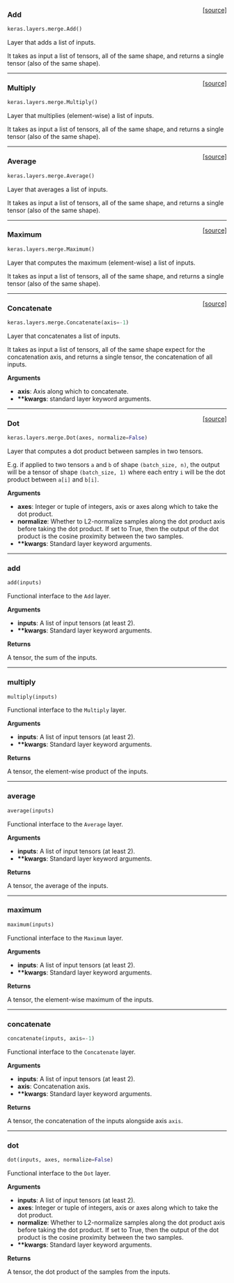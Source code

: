 <span style="float:right;">[[source]](https://github.com/fchollet/keras/blob/master/keras/layers/merge.py#L184)</span>
### Add

```python
keras.layers.merge.Add()
```

Layer that adds a list of inputs.

It takes as input a list of tensors,
all of the same shape, and returns
a single tensor (also of the same shape).

----

<span style="float:right;">[[source]](https://github.com/fchollet/keras/blob/master/keras/layers/merge.py#L199)</span>
### Multiply

```python
keras.layers.merge.Multiply()
```

Layer that multiplies (element-wise) a list of inputs.

It takes as input a list of tensors,
all of the same shape, and returns
a single tensor (also of the same shape).

----

<span style="float:right;">[[source]](https://github.com/fchollet/keras/blob/master/keras/layers/merge.py#L214)</span>
### Average

```python
keras.layers.merge.Average()
```

Layer that averages a list of inputs.

It takes as input a list of tensors,
all of the same shape, and returns
a single tensor (also of the same shape).

----

<span style="float:right;">[[source]](https://github.com/fchollet/keras/blob/master/keras/layers/merge.py#L229)</span>
### Maximum

```python
keras.layers.merge.Maximum()
```

Layer that computes the maximum (element-wise) a list of inputs.

It takes as input a list of tensors,
all of the same shape, and returns
a single tensor (also of the same shape).

----

<span style="float:right;">[[source]](https://github.com/fchollet/keras/blob/master/keras/layers/merge.py#L244)</span>
### Concatenate

```python
keras.layers.merge.Concatenate(axis=-1)
```

Layer that concatenates a list of inputs.

It takes as input a list of tensors,
all of the same shape expect for the concatenation axis,
and returns a single tensor, the concatenation of all inputs.

__Arguments__

- __axis__: Axis along which to concatenate.
- __**kwargs__: standard layer keyword arguments.

----

<span style="float:right;">[[source]](https://github.com/fchollet/keras/blob/master/keras/layers/merge.py#L335)</span>
### Dot

```python
keras.layers.merge.Dot(axes, normalize=False)
```

Layer that computes a dot product between samples in two tensors.

E.g. if applied to two tensors `a` and `b` of shape `(batch_size, n)`,
the output will be a tensor of shape `(batch_size, 1)`
where each entry `i` will be the dot product between
`a[i]` and `b[i]`.

__Arguments__

- __axes__: Integer or tuple of integers,
	axis or axes along which to take the dot product.
- __normalize__: Whether to L2-normalize samples along the
	dot product axis before taking the dot product.
	If set to True, then the output of the dot product
	is the cosine proximity between the two samples.
- __**kwargs__: Standard layer keyword arguments.

----

### add


```python
add(inputs)
```


Functional interface to the `Add` layer.

__Arguments__

- __inputs__: A list of input tensors (at least 2).
- __**kwargs__: Standard layer keyword arguments.

__Returns__

A tensor, the sum of the inputs.

----

### multiply


```python
multiply(inputs)
```


Functional interface to the `Multiply` layer.

__Arguments__

- __inputs__: A list of input tensors (at least 2).
- __**kwargs__: Standard layer keyword arguments.

__Returns__

A tensor, the element-wise product of the inputs.

----

### average


```python
average(inputs)
```


Functional interface to the `Average` layer.

__Arguments__

- __inputs__: A list of input tensors (at least 2).
- __**kwargs__: Standard layer keyword arguments.

__Returns__

A tensor, the average of the inputs.

----

### maximum


```python
maximum(inputs)
```


Functional interface to the `Maximum` layer.

__Arguments__

- __inputs__: A list of input tensors (at least 2).
- __**kwargs__: Standard layer keyword arguments.

__Returns__

A tensor, the element-wise maximum of the inputs.

----

### concatenate


```python
concatenate(inputs, axis=-1)
```


Functional interface to the `Concatenate` layer.

__Arguments__

- __inputs__: A list of input tensors (at least 2).
- __axis__: Concatenation axis.
- __**kwargs__: Standard layer keyword arguments.

__Returns__

A tensor, the concatenation of the inputs alongside axis `axis`.

----

### dot


```python
dot(inputs, axes, normalize=False)
```


Functional interface to the `Dot` layer.

__Arguments__

- __inputs__: A list of input tensors (at least 2).
- __axes__: Integer or tuple of integers,
axis or axes along which to take the dot product.
- __normalize__: Whether to L2-normalize samples along the
dot product axis before taking the dot product.
If set to True, then the output of the dot product
is the cosine proximity between the two samples.
- __**kwargs__: Standard layer keyword arguments.

__Returns__

A tensor, the dot product of the samples from the inputs.
